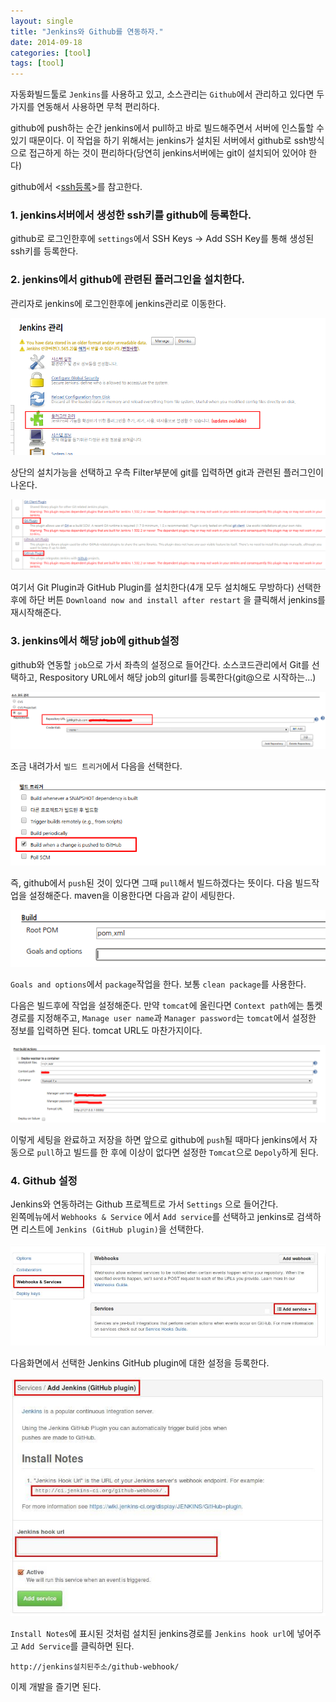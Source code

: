 ```yaml
---
layout: single
title: "Jenkins와 Github를 연동하자."
date: 2014-09-18
categories: [tool]
tags: [tool]
---
```


자동화빌드툴로 `Jenkins`를 사용하고 있고, 소스관리는 `Github`에서 관리하고 있다면 두가지를 연동해서 사용하면 무척 편리하다.

github에 push하는 순간 jenkins에서 pull하고 바로 빌드해주면서 서버에 인스톨할 수있기 때문이다. 이 작업을 하기 위해서는 jenkins가 설치된 서버에서 github로 ssh방식으로 접근하게 하는 것이 편리하다(당연히 jenkins서버에는 git이 설치되어 있어야 한다)

github에서 <[ssh등록](https://help.github.com/articles/generating-ssh-keys)>를 참고한다.

### 1. jenkins서버에서 생성한 ssh키를 github에 등록한다.

github로 로그인한후에 `settings`에서 SSH Keys -> Add SSH Key를 통해 생성된 ssh키를 등록한다.

### 2. jenkins에서 github에 관련된 플러그인을 설치한다.

관리자로 jenkins에 로그인한후에 jenkins관리로 이동한다.

![jenkins-github](/assets/images/jenkins-github.jpg)

상단의 설치가능을 선택하고 우측 Filter부분에 git를 입력하면 git과 관련된 플러그인이 나온다.

![jenkins-github2](/assets/images/jenkins-github2.jpg)

여기서 Git Plugin과 GitHub Plugin를 설치한다(4개 모두 설치해도 무방하다)
선택한후에 하단 버튼 `Downloand now and install after restart` 을 클릭해서 jenkins를 재시작해준다.

### 3. jenkins에서 해당 job에 github설정

github와 연동할 `job`으로 가서 좌측의 설정으로 들어간다. 소스코드관리에서 Git를 선택하고, Respository URL에서 해당 job의 giturl를 등록한다(git@으로 시작하는...)

![jenkins-github3](/assets/images/jenkins-github3.jpg)

조금 내려가서 `빌드 트리거`에서 다음을 선택한다.

![jenkins-github4](/assets/images/jenkins-github4.jpg)

즉, github에서 `push`된 것이 있다면 그때 `pull`해서 빌드하겠다는 뜻이다.
다음 빌드작업을 설정해준다. maven을 이용한다면 다음과 같이 세팅한다.

![jenkins-github5](/assets/images/jenkins-github5.jpg)

`Goals and options`에서 `package`작업을 한다. 보통 `clean package`를 사용한다.

다음은 빌드후에 작업을 설정해준다. 만약 `tomcat`에 올린다면 `Context path`에는 톰켓 경로를 지정해주고,
`Manage user name`과 `Manager password`는 `tomcat`에서 설정한 정보를 입력하면 된다. tomcat URL도 마찬가지이다.

![jenkins-github6](/assets/images/jenkins-github6.jpg)

이렇게 세팅을 완료하고 저장을 하면 앞으로 github에 `push`될 때마다 jenkins에서 자동으로 `pull`하고 빌드를 한 후에 이상이 없다면 설정한 `Tomcat`으로 `Depoly`하게 된다.

### 4. Github 설정

Jenkins와 연동하려는 Github 프로젝트로 가서 `Settings` 으로 들어간다.  
왼쪽메뉴에서 `Webhooks & Service` 에서 `Add service`를 선택하고 jenkins로 검색하면 리스트에 `Jenkins (GitHub plugin)`을 선택한다.

![jenkins-github7](/assets/images/jenkins-github7.jpg)

다음화면에서 선택한 Jenkins GitHub plugin에 대한 설정을 등록한다.

![jenkins-github8](/assets/images/jenkins-github8.jpg)

`Install Notes`에 표시된 것처럼 설치된 jenkins경로를 `Jenkins hook url`에 넣어주고 `Add Service`를 클릭하면 된다.

`http://jenkins설치된주소/github-webhook/`

이제 개발을 즐기면 된다.
